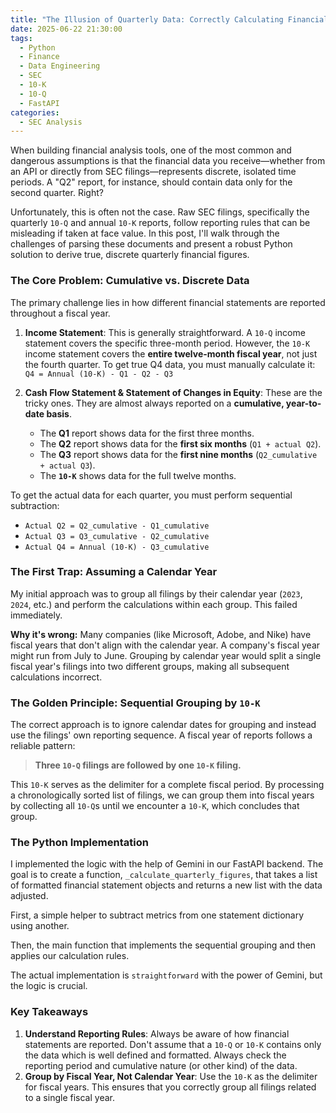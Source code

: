 ```yaml
---
title: "The Illusion of Quarterly Data: Correctly Calculating Financials from SEC Filings"
date: 2025-06-22 21:30:00
tags:
  - Python
  - Finance
  - Data Engineering
  - SEC
  - 10-K
  - 10-Q
  - FastAPI
categories:
  - SEC Analysis
---
```


When building financial analysis tools, one of the most common and dangerous assumptions is that the financial data you receive—whether from an API or directly from SEC filings—represents discrete, isolated time periods. A "Q2" report, for instance, should contain data only for the second quarter. Right?

Unfortunately, this is often not the case. Raw SEC filings, specifically the quarterly `10-Q` and annual `10-K` reports, follow reporting rules that can be misleading if taken at face value. In this post, I'll walk through the challenges of parsing these documents and present a robust Python solution to derive true, discrete quarterly financial figures.

<!-- more -->

### The Core Problem: Cumulative vs. Discrete Data

The primary challenge lies in how different financial statements are reported throughout a fiscal year.

1.  **Income Statement**: This is generally straightforward. A `10-Q` income statement covers the specific three-month period. However, the `10-K` income statement covers the **entire twelve-month fiscal year**, not just the fourth quarter. To get true Q4 data, you must manually calculate it:
    `Q4 = Annual (10-K) - Q1 - Q2 - Q3`

2.  **Cash Flow Statement & Statement of Changes in Equity**: These are the tricky ones. They are almost always reported on a **cumulative, year-to-date basis**.
    *   The **Q1** report shows data for the first three months.
    *   The **Q2** report shows data for the **first six months** (`Q1 + actual Q2`).
    *   The **Q3** report shows data for the **first nine months** (`Q2_cumulative + actual Q3`).
    *   The **`10-K`** shows data for the full twelve months.

To get the actual data for each quarter, you must perform sequential subtraction:
*   `Actual Q2 = Q2_cumulative - Q1_cumulative`
*   `Actual Q3 = Q3_cumulative - Q2_cumulative`
*   `Actual Q4 = Annual (10-K) - Q3_cumulative`

### The First Trap: Assuming a Calendar Year

My initial approach was to group all filings by their calendar year (`2023`, `2024`, etc.) and perform the calculations within each group. This failed immediately.

**Why it's wrong:** Many companies (like Microsoft, Adobe, and Nike) have fiscal years that don't align with the calendar year. A company's fiscal year might run from July to June. Grouping by calendar year would split a single fiscal year's filings into two different groups, making all subsequent calculations incorrect.

### The Golden Principle: Sequential Grouping by `10-K`

The correct approach is to ignore calendar dates for grouping and instead use the filings' own reporting sequence. A fiscal year of reports follows a reliable pattern:

> **Three `10-Q` filings are followed by one `10-K` filing.**

This `10-K` serves as the delimiter for a complete fiscal period. By processing a chronologically sorted list of filings, we can group them into fiscal years by collecting all `10-Q`s until we encounter a `10-K`, which concludes that group.

### The Python Implementation

I implemented the logic with the help of Gemini in our FastAPI backend. The goal is to create a function, `_calculate_quarterly_figures`, that takes a list of formatted financial statement objects and returns a new list with the data adjusted.

First, a simple helper to subtract metrics from one statement dictionary using another.

Then, the main function that implements the sequential grouping and then applies our calculation rules.

The actual implementation is `straightforward` with the power of Gemini, but the logic is crucial.

### Key Takeaways
1. **Understand Reporting Rules**: Always be aware of how financial statements are reported. Don't assume that a `10-Q` or `10-K` contains only the data which is well defined and formatted. Always check the reporting period and cumulative nature (or other kind) of the data.
2. **Group by Fiscal Year, Not Calendar Year**: Use the `10-K` as the delimiter for fiscal years. This ensures that you correctly group all filings related to a single fiscal year.

